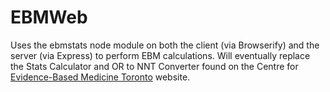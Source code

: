 # EBMWeb

Uses the ebmstats node module on both the client (via Browserify) and the server (via Express) to perform EBM calculations. Will eventually replace the Stats Calculator and OR to NNT Converter found on the Centre for [Evidence-Based Medicine Toronto](http://ktclearinghouse.ca/cebm/toolbox/) website.